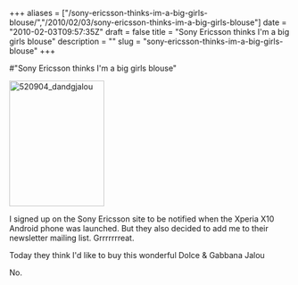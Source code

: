 +++
aliases = ["/sony-ericsson-thinks-im-a-big-girls-blouse/","/2010/02/03/sony-ericsson-thinks-im-a-big-girls-blouse"]
date = "2010-02-03T09:57:35Z"
draft = false
title = "Sony Ericsson thinks I'm a big girls blouse"
description = ""
slug = "sony-ericsson-thinks-im-a-big-girls-blouse"
+++

#"Sony Ericsson thinks I'm a big girls blouse"


 <div class='p_embed p_image_embed'>
<img alt="520904_dandgjalou" height="225" src="http://getfile6.posterous.com/getfile/files.posterous.com/conoroneill/370naYGslz81j5wxWPh8H014fkJ8agvZQ39FoYYWv9vKJamIZ4EVKd8bH0YP/520904_DandGJalou.gif" width="170" />
</div>
<p>I signed up on the Sony Ericsson site to be notified when the Xperia X10 Android phone was launched. But they also decided to add me to their newsletter mailing list. Grrrrrrreat.<p />Today they think I&#39;d like to buy this wonderful Dolce &amp; Gabbana Jalou<p /> No.<p /><p /><br /></p>
 